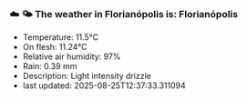 ### ☁️ 🌤️  The weather in Florianópolis is: Florianópolis

- Temperature: 11.5°C
- On flesh: 11.24°C
- Relative air humidity: 97%
- Rain: 0.39 mm
- Description: Light intensity drizzle
- last updated: 2025-08-25T12:37:33.311094
